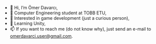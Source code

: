 - 👋 Hi, I’m Ömer Davarcı,
- 🏫 Computer Engineering student at TOBB ETU,
- 👀 Interested in game development (just a curious person),
- 🌱 Learning Unity,
- 📫 If you want to reach me (do not know why), just send an e-mail to omerdavarci.user@gmail.com.

<!---
odavarci/odavarci is a ✨ special ✨ repository because its `README.md` (this file) appears on your GitHub profile.
You can click the Preview link to take a look at your changes.
--->

